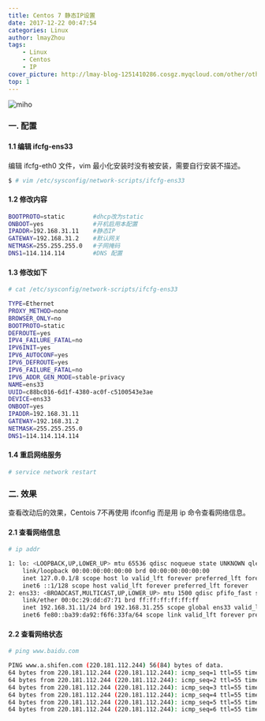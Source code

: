 ```yaml
---
title: Centos 7 静态IP设置
date: 2017-12-22 00:47:54
categories: Linux
author: lmayZhou
tags:
    - Linux
    - Centos
    - IP
cover_picture: http://lmay-blog-1251410286.cosgz.myqcloud.com/other/other01.jpg
top: 1
---
```

![miho](http://lmay-blog-1251410286.cosgz.myqcloud.com/other/other01.jpg)

### 一. 配置
#### 1.1 编辑 ifcfg-ens33
编辑 ifcfg-eth0 文件，vim 最小化安装时没有被安装，需要自行安装不描述。
``` bash
$ # vim /etc/sysconfig/network-scripts/ifcfg-ens33
```
#### 1.2 修改内容
``` bash
BOOTPROTO=static        #dhcp改为static
ONBOOT=yes              #开机启用本配置
IPADDR=192.168.31.11    #静态IP
GATEWAY=192.168.31.2    #默认网关
NETMASK=255.255.255.0   #子网掩码
DNS1=114.114.114        #DNS 配置
```
#### 1.3 修改如下
``` bash
# cat /etc/sysconfig/network-scripts/ifcfg-ens33

TYPE=Ethernet
PROXY_METHOD=none
BROWSER_ONLY=no
BOOTPROTO=static
DEFROUTE=yes
IPV4_FAILURE_FATAL=no
IPV6INIT=yes
IPV6_AUTOCONF=yes
IPV6_DEFROUTE=yes
IPV6_FAILURE_FATAL=no
IPV6_ADDR_GEN_MODE=stable-privacy
NAME=ens33
UUID=c88bc016-6d1f-4380-ac0f-c5100543e3ae
DEVICE=ens33
ONBOOT=yes
IPADDR=192.168.31.11
GATEWAY=192.168.31.2
NETMASK=255.255.255.0
DNS1=114.114.114.114
```
#### 1.4 重启网络服务
``` bash
# service network restart
```
### 二. 效果
查看改动后的效果，Centois 7不再使用 ifconfig 而是用 ip 命令查看网络信息。
#### 2.1 查看网络信息
``` bash
# ip addr

1: lo: <LOOPBACK,UP,LOWER_UP> mtu 65536 qdisc noqueue state UNKNOWN qlen 1
    link/loopback 00:00:00:00:00:00 brd 00:00:00:00:00:00
    inet 127.0.0.1/8 scope host lo valid_lft forever preferred_lft forever
    inet6 ::1/128 scope host valid_lft forever preferred_lft forever
2: ens33: <BROADCAST,MULTICAST,UP,LOWER_UP> mtu 1500 qdisc pfifo_fast state UP qlen 1000
    link/ether 00:0c:29:dd:d7:71 brd ff:ff:ff:ff:ff:ff
    inet 192.168.31.11/24 brd 192.168.31.255 scope global ens33 valid_lft forever preferred_lft             forever
    inet6 fe80::ba39:da92:f6f6:33fa/64 scope link valid_lft forever preferred_lft forever
```
#### 2.2 查看网络状态
``` bash
# ping www.baidu.com

PING www.a.shifen.com (220.181.112.244) 56(84) bytes of data.
64 bytes from 220.181.112.244 (220.181.112.244): icmp_seq=1 ttl=55 time=48.2 ms
64 bytes from 220.181.112.244 (220.181.112.244): icmp_seq=2 ttl=55 time=48.1 ms
64 bytes from 220.181.112.244 (220.181.112.244): icmp_seq=3 ttl=55 time=48.2 ms
64 bytes from 220.181.112.244 (220.181.112.244): icmp_seq=4 ttl=55 time=48.3 ms
64 bytes from 220.181.112.244 (220.181.112.244): icmp_seq=5 ttl=55 time=48.2 ms
64 bytes from 220.181.112.244 (220.181.112.244): icmp_seq=6 ttl=55 time=48.2 ms
```